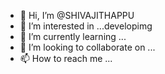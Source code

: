 - 👋 Hi, I’m @SHIVAJITHAPPU
- 👀 I’m interested in ...developimg
- 🌱 I’m currently learning ...
- 💞️ I’m looking to collaborate on ...
- 📫 How to reach me ...

<!---
SHIVAJITHAPPU/SHIVAJITHAPPU is a ✨ special ✨ repository because its `README.md` (this file) appears on your GitHub profile.
You can click the Preview link to take a look at your changes.
--->
